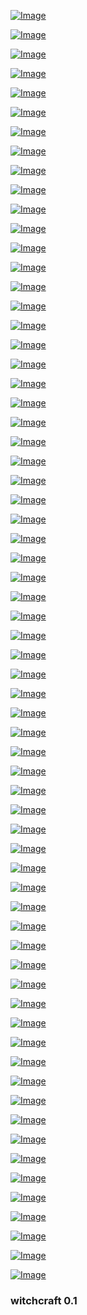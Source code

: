 <!--
https://www.uludagsozluk.com/k/hayat%C4%B1nda-hi%C3%A7-sevilmemi%C5%9F-insan/&w=bg bkz a bu benim
https://www.uludagsozluk.com/k/joffrey-in-kad%C4%B1k%C3%B6y-de-g%C3%B6r%C3%BClmesi/
bkz serdar ortaçın türk düşmanlarına 10. yıl marşıyla verdiği efso cevap
https://www.uludagsozluk.com/k/kemalistlerin-kurdu%C4%9Fu-%C3%BClkede-kemalizmi-k%C3%B6t%C3%BClemek/
bkz yaşıtları kadıköyde kız kovalarken 40 lık amcalarına sulanan ergenler
https://www.uludagsozluk.com/k/tevfik-g%C3%B6ksu-nun-imamo%C4%9Flu-nu-tokat-delisi-yapmas%C4%B1/
bkz cinselli cinselsiz ilişki istemeyen 1978 li işi arabası evi olmayan erkek
https://www.uludagsozluk.com/k/sevgilisinin-tayt-giymesine-izin-veren-gavat/&w=bg bkz şeytanın hileleri
bkz https://www.youtube.com/watch?v=jVEKDcDEN1w en sevdiğim kullar asyalı kullar
bkz cinsel ilişki istemeyen erkeğe tecavüz etmeye çalışan türkler
bkz mahsun kırmızıgül denize düşse kurtarır mısın sorunsalı
bkz bülent ecevit denizden slip mayolu çıksa naparsın sorunsalı
bkz tansu çillerin eşi denize düşse kurtarır mısın sorunsalı
bkz angela merkel denize düşse kurtarır mısın sorunsalı
bkz denize düşmese en çok kimi lider olarak görürsün
bkz killa kahan denize düşse almanlar napar sorunsalı
bkz denize kakatürk mü düşse boğarsın serdar ortaç mı
bkz kakatürke benzeyen adam vs serdar ortaça benzeyen japon
bkz serdar ortaçın gerçek orta asya türkü olduğu gerçeği
bkz serdar ortaçın denizden çıkıp 10. yıl marşı söylemesi
bkz su çok güzel gelsene diyen kutup ayısı
bkz denizde koltuk altıyla osuruk sesi yapan kutup ayısı görsen naparsın sorunssalı
bkz daudoğlanın bacanağı denize düşse naparsın sorunsalı
bkz hz musa denizi yarsa deniz yarılır mı sorunsalı
bkz yangında yanan aleviyi kurtarırmısın sorunsalı
bkz yangında yanan kafirleri kurtarırmısın sorunsalı
bkz ılık denize putin düşse kurtarırmısın sorunsalı
bkz denizden kürt çıksa o denzie girer msini sorunsalı
bkz denizden ali sami yen çıksa naparsın sorunsalı
bkz serdar ortaç denizden ıslak çıksa 10.yıl marşi söylese naparsın sorunsalı
bkz denize kamalcı serdar ortaç mı pkklı ahmet kaya mı kurtarırsın sorunsalı
bkz ıssız bi adaya düşsen kimi alırsın sounsal https://www.youtube.com/watch?v=0XaTDfxSmvk
bkz ahmet çakar denize düşse naparsın sorunsalı
bkz emre belezoğlu denize düşse naparsın sorundalı
bkz şeyma subaşı denize düşse naparsın sorunsalı
bkz ermeni toroğlan denize düşse kurtarırmısın sorunsalı
bkz deniz yılanı denzie düşse naparsın sorunsalı
bkz denize düşse yılana sarılır msıın sorunsalı
bkz denize düşmese denize dmökeceğin ırklar hangileri sorunsalı
bkz denize düşse kurtarmayacağın isimler kimler sorunsalı
bkz rte denize düşse cinsel seks yaparmısın sorunsalı
bkz rte cinsel seks teklifini reddetse naparsın soundalı
bkz rte denize düşse kurtarırı mısın sorunsalı
bkz cinsel sekse düşse kimi kurtarırsın sorunsalı
bkz denizde kime cinsel seks teklifi edersin sorunsalı
bkz denizde kim düşse sakso çekersin sorunsalı
bkz denizde cinsel seks teklifini reddedden erkeğe naparsın sorunsalı
bkz havuza kim düşse şey yaparsın https://www.youtube.com/watch?v=2SzDVoaY8mg
bkz denize rus mu düşse kurtarırsın yahudi mi ?
bkz denize apo mu düşse kurtarırsın tatlıses mi 
bkz denize yunan düşse kurtarır mısın sorunsalı
bkz denize düşse kürt düşse kürt sorunu çözülürmü sorunsalı
bkz serdr ortaçın yılbaşı yaklaştıkça yılbaşı konserlerine hazırlanması
bkz serdar ortaçın recep tayyip erdoğan diye yazılır karizma diye okunur açıklaması
https://www.uludagsozluk.com/k/%C5%9Fu-an-t%C3%BCrkiye-de-lider-olarak-bir-tek-erdo%C4%9Fan-var/
https://www.uludagsozluk.com/k/eskiden-insanlar-t%C3%BCp-gaz-kuyru%C4%9Funa-girerdi/
bkz serdar ortaçın cinsel seks teklifini reddetmemesi
bkz serdar ortaçın yerim uzun adamın yeridir paylaşımı
bkz serdar ortaçın orta asyanın sahipleri çekik gözlülerdir açıklaması
bkz e devletten ermeni torunu olduğunu öğrenip derin bi ohh çekmek
bkz fesli bunağın keşke denize yunan dölü düşseydi açıklaması
bkz denize ermeni dölü mü düşse yunan dölü mü düşse kurtarırsınız 
bkz tayyipin metal yorgunluğu https://www.youtube.com/watch?v=PAlwP6oeJpA
bkz üç isimli lider karizması
bkz mustafa kamal doğan vs receğ tayyiğ doğan
bkz tayyip çok hojdır amam benena https://www.youtube.com/watch?v=PAlwP6oeJpA
bkz denizden hz osman çıksa yerim diyen yahudi https://www.youtube.com/watch?v=RHBoMuNszuk
bkz yılbaşı yaklaştıkça pasifleşen türklerin heyecan yapması https://www.youtube.com/watch?v=NXQJ9iR5BkA
bkz yılbaşı yaklaşıyo diyo heyecan yapan suriyeli https://www.youtube.com/watch?v=NXQJ9iR5BkA
bkz denizden babam çıksa yerim diyen kürt https://www.youtube.com/watch?v=RHBoMuNszuk
bkz denize düşen kürtü silip suriyeliyi kurtarmam foğşikmiyim diyen türk oğlu tük
bkz yılbaşında denize düşecem diyen kürt https://www.youtube.com/watch?v=RHBoMuNszuk
bkz yılbaşında cübbeli izleyecem diyen yahudi
bkz yılbaşında yılsonu diyenlere tavsiye
bkz yılsonu yaklaştıkça yılbaşı espirisi yapacam diyen müslüman
bkz yılsonu yaklaştıkça yılbaşını kıskanan yobaz
bkz her gece barda gönlüm hovarda söyleyen çomarlara tahamamülü olmayan insan
bkz türklerin eğlencenin dibine vurmalarını çekemeyen yobaz gavat kğrt
bkz eğlenen türklere tahammülü olmayan yobaz finlandiyalı
bkz türklerin refahını çekemeyen norveçli yobaz
bkz türklerin çok mutlu olmasını çekemeyen çomar
bkz türklerin çok eğlenceli olmasını çekemyen dünya
bkz eğlenen türklere tahammülü olmayan çomar
bkz noel yaklaştıkça pasifleşen gay
bkz erdoğanın damatlarıyla aynı havuza düşsen naparsın sorunsalı
bkz erdogan havuza düşse naparsın sorunsalı
bkz denize erdoğan mı düşse atatürk mü düşse naparsın sorunsalı
bkz denize baan düşse naparsın sorunsalı
bkz denizden babam çıksa yerim diyen birini denizde kurtarırmısın sorunsalı
bkz denizden kurt çıksa yerim diyen kürt
bkz denize kurt düşse kurtarırmısın sorunsalı
bkz il başkanınını denize kürt düşse kurtarmama demesi
bkz chp il başkanının yerim uzun heykelin yeridir paylaşımı
bkz müslümanların üstün ırk olması
bkz deniz kürt düşse üstüne sıçarmısın sorunsalı
bkz akp ümranye il başkanının yerim uzun adamın yeridir paylaşımı
https://www.youtube.com/watch?v=Afq6UM-01Xs
bkz tayip doğanın israfı önlemek için heykelleri tayyip şeklinde yaptırması
bkz denize türkün düşmemesi sorunsalı
bkz deniz kürt mü düşse kurtarırsın  müslüman mı
bkz doğuda dsmartı gavat macun tv si interneti olmayanlar varken şikayet etmek cık cık cık 
bkz yobazdogan odama dsmart şifresiz lig tv umut nayır hd bağlatti diye kıskanan ekşiciler
bkz aktrollerin iş başı yapması https://www.youtube.com/watch?v=TA6y-oRT1w0
bkz ekşcilerin neymara hiç entry girmemesi sorunsalı
https://kaybedince-daha-cok-seveceksin.uludagsozluk.com/ bkz yahudileri ırk sanan kamalcı
bkz aponun odasına dsmart ligtv kamalcılara gavat acun tv bağlatan dünya lideri
https://www.uludagsozluk.com/k/%C3%B6calan-%C4%B1n-h%C3%BCcresine-televizyon-koydurtan-lider/&w=bg
bkz topkekini yerken yaparken acun abi çıktı tvye anne diyen gavat
bkz kamalcı gavatlar odalarında tvibu mu izliyo dsmart mı izliyor sorunsalı
bkz apple tv nin kamalcı gavatları siklememesi
bkz gavatlara dsmart bağlatıp mağara soğuk mu demek
bkz apo nun hücresinde  gavat acun tv izlediği gerçeği
https://www.uludagsozluk.com/k/%C3%B6calan-tvbu-mu-dsmart-m%C4%B1-digit%C3%BCrk-m%C3%BC-izliyor/ bkz rt (recep tayyip )
bkz acele etme fedöcü efendi vs https://hitler-benim-atam.uludagsozluk.com/ 
https://eksisozluk.com/pazar-gunu-seni-kilisede-goremedim-john--915278 alla alla neden acaba
https://www.uludagsozluk.com/k/%C3%B6calan-%C4%B1n-h%C3%BCcresine-televizyon-koydurtan-lider/&w=bg lol
https://github.com/danmactough/node-feedparser/tree/fb2377e2525a4ab26e998e20021f4a60ab6dd7ce 
https://www.youtube.com/watch?v=GQAk5T93CQk swan song for a nation
https://twitter.com/radikal lol
https://github.com/nodejs/node-v0.x-archive/issues/2190 lol
bkz floating witchcraft after life  https://www.youtube.com/watch?v=k-T7vGdH_ek
https://github.com/danmactough/node-feedparser/issues/129
bkz floating witchcraft https://www.youtube.com/watch?v=01SXLx0MOTs 
request({url,encoding:null}, function(error, response, body){
		body = iconv.encode (iconv.decode (new Buffer (body, 'binary'), 'win1251'), 'utf8');
        console.log(body.toString()); // кракозябры: ура ура ура
});,
https://github.com/danmactough/node-feedparser/blob/fb2377e2525a4ab26e998e20021f4a60ab6dd7ce/examples/iconv.js
-->
<!-- https://toster.ru/q/353548 -->
<!-- https://www.npmjs.com/package/iconv-lite  -->
<!-- https://www.unix.com/shell-programming-and-scripting/248845-trying-convert-utf-8-windows-1251-a.html -->
<!--https://helperbyte.com/questions/257624/how-to-convert-encoding-from-windows1251-to-utf8-in-nodejs -->
<!-- https://github.com/mathiasbynens/windows-1251 that's what i've been lookin' for -->
<!-- windows-1251 https://www.youtube.com/watch?v=wpFBJDI1I_g -->
<!-- https://stackoverflow.com/a/9049823 -->
<!-- https://www.zen-cart.com/showthread.php?121221-Problems-with-displaying-Russian-characters-and-UTF-8 -->


[![Image](smartdata/Screenshot_2019-12-06_19-22-23.png)]( https://www.youtube.com/watch?v=YGix73dqF0I )


[![Image](smartdata/Screenshot_2019-12-06_07-53-46.png)]( https://www.youtube.com/watch?v=LYZScAAbfns )

[![Image](smartdata/Screenshot_2019-12-06_06-02-12.png)]( https://www.youtube.com/watch?v=6RwAWZtK5Uw )

[![Image](smartdata/Screenshot_2019-12-06_02-17-01.png)]( https://www.youtube.com/watch?v=OrZB5n0tNAI )

[![Image](smartdata/Screenshot_2019-12-05_15-51-16.png)]( https://www.youtube.com/watch?v=WrrK0LuuTOg )

[![Image](smartdata/Screenshot_2019-12-05_14-44-07.png)]( https://www.youtube.com/watch?v=k-Rg51azVlg )

[![Image](smartdata/Screenshot_2019-12-05_14-02-27.png)]( https://www.la-croix.com/Monde/Afrique/Operation-Barkhane-Emmanuel-Macron-reclame-appui-clair-pays-Sahel-2019-12-05-1201064691)


[![Image](smartdata/Screenshot_2019-12-05_14-03-26.png)]( https://www.youtube.com/watch?v=eG7pRObJq1U )

[![Image](smartdata/Screenshot_2019-12-04_15-05-30.png)]( https://www.youtube.com/watch?v=itkl7cHcX_E )

[![Image](smartdata/Screenshot_2019-12-04_11-20-43.png)]( https://www.timeanddate.com/moon/phases/turkey/istanbul )

[![Image](smartdata/Screenshot_2019-12-04_11-17-41.png)]( https://www.theguardian.com/world/2019/dec/04/turkey-agrees-to-back-nato-plan-for-baltic-states-and-poland )

[![Image](smartdata/Screenshot_2019-12-04_10-27-53.png)]( https://www.youtube.com/watch?v=TGwZ7MNtBFU )



[![Image](smartdata/Screenshot_2019-12-04_10-05-48.png)]( https://www.dunya.com/gundem/turkiye-natonun-baltik-planini-onayladi-haberi-458154 )

[![Image](smartdata/Screenshot_2019-12-04_06-00-52.png)]( https://www.theguardian.com/world/video/2019/dec/04/emmanuel-macron-defends-calling-nato-brain-dead-video )

[![Image](smartdata/Screenshot_2019-12-04_07-27-11.png)]( https://www.youtube.com/watch?v=IlsLUaccKWo )

[![Image](smartdata/Screenshot_2019-12-04_06-02-17.png)]( https://www.theguardian.com/world/2019/dec/03/macron-clashes-with-erdogan-over-anti-isis-kurdish-fighters )

[![Image](smartdata/Screenshot_2019-12-03_10-09-51.png)]( https://www.dunya.com/gundem/trump-turkiye-savas-ucagi-icin-rusya-veya-cine-yonelebilir-haberi-458069 )


[![Image](smartdata/Screenshot_2019-12-03_09-58-52.png)]( https://www.theguardian.com/world/2019/dec/03/trump-macron-brain-dead-nato-remarks )


[![Image](smartdata/Screenshot_2019-12-03_02-47-15.png)]( https://www.dunya.com/dunya/abd-fransanin-dijital-hizmet-vergisine-misilleme-yapmaya-hazirlaniyor-haberi-458021 )

[![Image](smartdata/Screenshot_2019-12-02_03-21-48.png)]( https://www.theguardian.com/science/2019/dec/01/island-states-want-decisive-action-to-prevent-inundation)


[![Image](smartdata/Screenshot_2019-12-02_03-21-59.png)]( https://www.youtube.com/watch?v=UNFDHgjrlK8 )

[![Image](smartdata/Screenshot_2019-12-02_03-32-43.png)]( https://www.youtube.com/watch?v=W6qbHYRqkbU)

[![Image](smartdata/Screenshot_2019-11-30_20-58-04.png)]( https://news.sky.com/story/north-korea-calls-japanese-pm-shinzo-abe-imbecile-and-political-dwarf-in-row-over-missiles-11874298)

[![Image](smartdata/Screenshot_2019-11-30_16-38-43.png)]( https://www.dailymotion.com/video/x99fx6 ) 

[![Image](smartdata/Screenshot_2019-11-30_15-40-03.png)]( https://www.dailymotion.com/video/x5frzub ) 

[![Image](smartdata/Screenshot_2019-11-30_11-44-46.png)]( https://www.dailymotion.com/video/xcuch5 ) 

[![Image](smartdata/Screenshot_2019-11-29_22-57-15.png)]( https://www.youtube.com/watch?v=BfVIUPqVXv4 ) 


[![Image](smartdata/Screenshot_2019-11-29_18-43-39.png)]( https://www.youtube.com/watch?v=3ttlU1-bCzM) 

[![Image](smartdata/Screenshot_2019-11-29_11-09-01.png)]( https://www.youtube.com/watch?v=MKcKtjrL5bc ) 
<!-- https://www.youtube.com/watch?v=DgtKLrT9_GI -->
<!-- https://www.youtube.com/watch?v=mOHMLuwTKWQ -->
<!-- https://www.youtube.com/watch?v=MKcKtjrL5bc LOST: Flight 815 Crash in Real Time -->
<!-- https://www.youtube.com/watch?v=GdT8eqMO4qk LOST in 8 minutes -->
<!-- https://www.youtube.com/watch?v=8-uvOpMyPgI 5th rev -->

[![Image](smartdata/Screenshot_2019-11-29_09-00-00.png)](  https://www.youtube.com/watch?v=GdT8eqMO4qk ) 

[![Image](smartdata/Screenshot_2019-11-29_04-24-40.png)]( https://www.youtube.com/watch?v=QgpBjS3HCJI ) 


[![Image](smartdata/Screenshot_2019-11-28_18-41-47.png)]( https://www.theguardian.com/world/2019/nov/28/apple-under-fire-for-labelling-crimea-as-part-of-russia-in-its-apps ) 

[![Image](smartdata/Screenshot_2019-11-28_11-31-05.png)]( https://www.youtube.com/watch?v=-gP_Q2myNWo ) 

[![Image](smartdata/Screenshot_2019-11-28_11-31-19.png)]( https://www.theguardian.com/world/2019/nov/28/macron-defends-brain-dead-nato-remarks-as-summit-approaches) 

<!-- 
https://www.youtube.com/watch?v=2q05iJ6jHu8 reserved
https://www.youtube.com/watch?v=-gP_Q2myNWo apple tree 
https://www.youtube.com/watch?v=wzIU_yc01nQ alcala
https://www.youtube.com/watch?v=lN_MSyrq6-U before the crypt
-->

[![Image](smartdata/Screenshot_2019-11-27_05-17-11.png)]( https://www.youtube.com/watch?v=YwTqpWRGmYc ) 

[![Image](smartdata/Screenshot_2019-11-27_07-50-42.png)]( https://www.youtube.com/watch?v=-371LmCinrY ) 

[![Image](smartdata/itsnotrocketscience.png)]( https://www.youtube.com/watch?v=2q05iJ6jHu8  )

[![Image](smartdata/Screenshot_2019-11-28_07-52-24.png)]( https://www.youtube.com/watch?v=zqCB8uB5bXY ) 

[![Image](smartdata/Screenshot_2019-11-26_15-55-05.png)]( https://www.youtube.com/watch?v=kAGU0__47vI )


[![Image](smartdata/Screenshot_2019-11-26_13-12-05.png)](  https://www.youtube.com/watch?v=wzIU_yc01nQ )

[![Image](smartdata/Screenshot_2019-11-26_11-37-02.png)](  https://www.youtube.com/watch?v=0lZ5t7Fz_fw )

<!-- https://www.youtube.com/watch?v=ZXYjLAqbFrs -->
<!-- https://www.youtube.com/watch?v=Z4d4yB-cm6E -->
<!-- https://www.youtube.com/watch?v=TfPQXTHPW8w -->

[![Image](smartdata/missionlocknhead.png)](  https://www.youtube.com/watch?v=6OiWfZYARio )
<!--https://www.youtube.com/watch?v=ZXYjLAqbFrs -->

[![Image](smartdata/markIII.png)](  https://www.youtube.com/watch?v=ZwOxM0-byvc )

 [![Image](smartdata/loc-time.png)](  https://www.youtube.com/watch?v=p-zJzffx3FM )
 
 [![Image](smartdata/crash.png)](  https://www.youtube.com/watch?v=xPtJj0EIQdY )


 [![Image](smartdata/hellboy.png)](  https://www.youtube.com/watch?v=qml_294gRQc )

 [![Image](smartdata/bprd.png)](  https://www.youtube.com/watch?v=eUWy54la_6g )

 [![Image](smartdata/Last-Quarter.png)]( https://www.youtube.com/watch?v=00fMhETHQME )

[![Image](smartdata/second.png)]( https://www.youtube.com/watch?v=8cW8kAFbnik )
<!-- https://www.youtube.com/watch?v=MuWwCUXGzWE otto -->
<!-- https://www.youtube.com/watch?v=eUWy54la_6g -->

 [![Image](smartdata/whatsupdoc.png)]( https://www.youtube.com/watch?v=qmV5MW_XAtg )
<!-- https://www.youtube.com/watch?v=ZQqRiqjBQeo -->

<!-- [![Image](smartdata/whatsupdoc.png)](  https://www.youtube.com/watch?v=q9RsiQSTrPA )-->
<!-- https://www.youtube.com/watch?v=b1XmPAIHZkk -->

<!--[![Image](smartdata/xerox.png)]( https://www.youtube.com/watch?v=llZWUutejao )-->

[![Image](smartdata/sun-out-mercury.png)]( https://www.youtube.com/watch?v=nlnrOr2STaE )
<!-- https://earthsky.org/tonight/transit-of-mercury-on-november-11-2019  -->

[![Image](smartdata/xerox.png)]( https://www.youtube.com/watch?v=ynFYqvnxZxY )

[![Image](smartdata/black-clad.png)]( https://www.youtube.com/watch?v=v9Ev_yC_cf0 )

[![Image](smartdata/blockrain.png)]( https://www.youtube.com/watch?v=ueiBYxI6Eqg )

[![Image](smartdata/finalflightofosiris.png)]( https://www.youtube.com/watch?v=N3ZtokEn05s )

[![Image](smartdata/ama-v-ts.png)]( https://www.theguardian.com/music/2019/nov/15/taylor-swift-says-shes-being-banned-from-singing-her-old-hits-at-amas )
<!-- https://twitter.com/MarkDice/status/1195137236599050240  -->


<!--[![Image](smartdata/rechargeable.png)]( https://www.youtube.com/watch?v=fyaI4-5849w )-->
[![Image](smartdata/silver-diamond.png)](https://www.youtube.com/watch?v=3OYJVrjdUrI )

[![Image](smartdata/bolivia-test-new-leader.png)]( https://www.theguardian.com/world/video/2019/nov/13/anez-assumes-interim-presidency-as-morales-flees-video )

[![Image](smartdata/Bolivia’s-Lithium-Isn’t-The-New-Oil.png)]( https://foreignpolicy.com/2019/11/13/coup-morales-bolivia-lithium-isnt-new-oil/)

[![Image](smartdata/syria-oil.png)]( https://www.theguardian.com/us-news/live/2019/nov/13/trump-news-today-live-impeachment-hearings-bill-taylor-george-kent-ukraine-democrats-latest-updates )


[![Image](smartdata/bolivia-coup.png)]( https://www.theguardian.com/world/2019/nov/12/evo-morales-arrives-mexico-bolivia-power-vacuum )

[![Image](smartdata/products.png)]( https://www.theguardian.com/world/2019/nov/12/products-israeli-settlements-labelled-eu-court )
<!-- https://www.youtube.com/watch?v=Xo7aPtVfzps fact or friction -->

[![Image](smartdata/spacetrash.png)]( https://www.youtube.com/watch?v=juQPE-v28es )

[![Image](smartdata/mercury-transit-wide.png)](  https://www.nationalgeographic.com/science/2019/11/last-transit-of-mercury-until-2032-how-to-watch-livestream/ )
<!-- https://www.nationalgeographic.com/science/2019/11/last-transit-of-mercury-until-2032-how-to-watch-livestream/ -->

[![Image](smartdata/mercury-transit.png)]( https://www.timeanddate.com/eclipse/transit/2019-november-11)
<!-- https://www.timeanddate.com/eclipse/transit/2019-november-11 -->

[![Image](smartdata/hardware.png)]( https://www.youtube.com/watch?v=5Hx80FJAuuw )

### witchcraft 0.1
<!--
<div class="video-container">
  <iframe width="100%" src="https://player.vimeo.com/video/267559525" frameborder="0" allowfullscreen></iframe>
</div>-->


